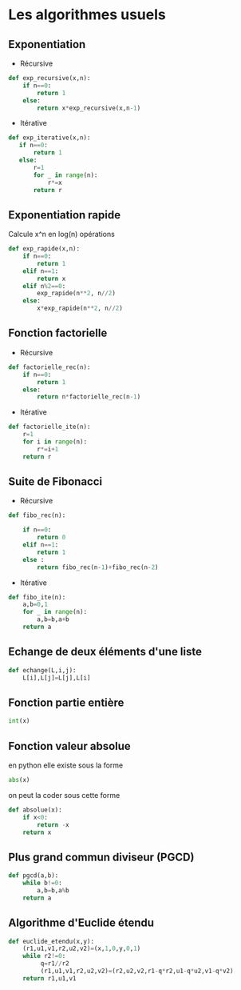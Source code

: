 # Les algorithmes usuels

## Exponentiation

- Récursive

```python
def exp_recursive(x,n):
    if n==0:
        return 1
    else:
        return x*exp_recursive(x,n-1)
 ```
 
 - Itérative
 
 ```python
 def exp_iterative(x,n):
    if n==0:
        return 1
    else:
        r=1
        for _ in range(n):
            r*=x
        return r
   ```
    
## Exponentiation rapide
    
Calcule x^n en log(n) opérations

```python
def exp_rapide(x,n):
    if n==0:
        return 1
    elif n==1:
        return x
    elif n%2==0:
        exp_rapide(n**2, n//2)
    else:
        x*exp_rapide(n**2, n//2)
```

## Fonction factorielle

- Récursive

```python
def factorielle_rec(n):
    if n==0:
        return 1
    else:
        return n*factorielle_rec(n-1)
```

- Itérative

```python
def factorielle_ite(n):
    r=1
    for i in range(n):
        r*=i+1
    return r
``` 

## Suite de Fibonacci

- Récursive

```python
def fibo_rec(n):

    if n==0:
        return 0
    elif n==1:
        return 1
    else :
        return fibo_rec(n-1)+fibo_rec(n-2)
```

- Itérative

```python
def fibo_ite(n):
    a,b=0,1
    for _ in range(n):
        a,b=b,a+b
    return a
```

## Echange de deux éléments d'une liste

```python
def echange(L,i,j):
    L[i],L[j]=L[j],L[i]
```

## Fonction partie entière

```python
int(x)
```    

## Fonction valeur absolue 

en python elle existe sous la forme 

```python
abs(x)
```

on peut la coder sous cette forme

```python
def absolue(x):
    if x<0:
        return -x
    return x 
```

## Plus grand commun diviseur (PGCD)

```python
def pgcd(a,b):
    while b!=0:
        a,b=b,a%b
    return a
```

## Algorithme d'Euclide étendu 

```python
def euclide_etendu(x,y):
    (r1,u1,v1,r2,u2,v2)=(x,1,0,y,0,1)
    while r2!=0:
         q=r1//r2
         (r1,u1,v1,r2,u2,v2)=(r2,u2,v2,r1-q*r2,u1-q*u2,v1-q*v2)
    return r1,u1,v1
```
